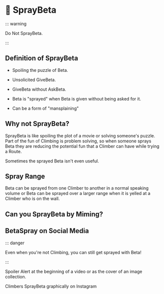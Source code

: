# 🔷 SprayBeta

::: warning

Do Not SprayBeta.

:::

## Definition of SprayBeta

- Spoiling the puzzle of Beta.

- Unsolicited GiveBeta.

- GiveBeta without AskBeta.

- Beta is "sprayed" when Beta is given without being asked for it.

- Can be a form of "mansplaining"

## Why not SprayBeta?

SprayBeta is like spoiling the plot of a movie or solving someone's puzzle. Part of the fun of Climbing is problem solving, so when someone sprays Beta they are reducing the potential fun that a Climber can have while trying a Route.

Sometimes the sprayed Beta isn't even useful.

## Spray Range

Beta can be sprayed from one Climber to another in a normal speaking volume or Beta can be sprayed over a larger range when it is yelled at a Climber who is on the wall.

## Can you SprayBeta by Miming?

## BetaSpray on Social Media

::: danger

Even when you're not Climbing, you can still get sprayed with Beta!

:::

Spoiler Alert at the beginning of a video or as the cover of an image collection.

Climbers SprayBeta graphically on Instagram
